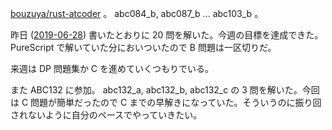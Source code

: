 [bouzuya/rust-atcoder][] 。 abc084_b, abc087_b ... abc103_b 。

昨日 ([2019-06-28][]) 書いたとおりに 20 問を解いた。今週の目標を達成できた。 PureScript で解いていた分においついたので B 問題は一区切りだ。

来週は DP 問題集か C を進めていくつもりでいる。

また ABC132 に参加。 abc132_a, abc132_b, abc132_c の 3 問を解いた。今回は C 問題が簡単だったので C までの早解きになっていた。そういうのに振り回されないように自分のペースでやっていきたい。

[2019-06-28]: https://blog.bouzuya.net/2019/06/28/
[bouzuya/rust-atcoder]: https://github.com/bouzuya/rust-atcoder
